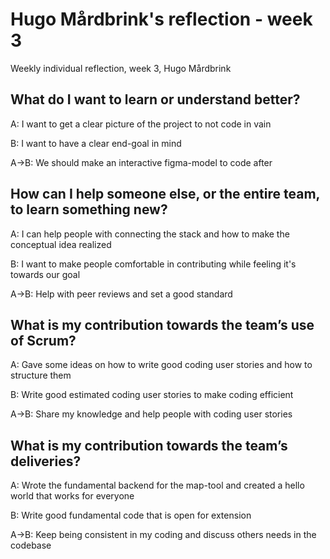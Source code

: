 # Hugo Mårdbrink's reflection - week 3

Weekly individual reflection, week 3, Hugo Mårdbrink

## What do I want to learn or understand better?

A: I want to get a clear picture of the project to not code in vain

B: I want to have a clear end-goal in mind 

A->B: We should make an interactive figma-model to code after

## How can I help someone else, or the entire team, to learn something new?

A: I can help people with connecting the stack and how to make the conceptual idea realized

B: I want to make people comfortable in contributing while feeling it's towards our goal

A->B: Help with peer reviews and set a good standard

## What is my contribution towards the team’s use of Scrum?

A: Gave some ideas on how to write good coding user stories and how to structure them

B: Write good estimated coding user stories to make coding efficient 

A->B: Share my knowledge and help people with coding user stories

## What is my contribution towards the team’s deliveries?

A: Wrote the fundamental backend for the map-tool and created a hello world that works for everyone

B: Write good fundamental code that is open for extension

A->B: Keep being consistent in my coding and discuss others needs in the codebase